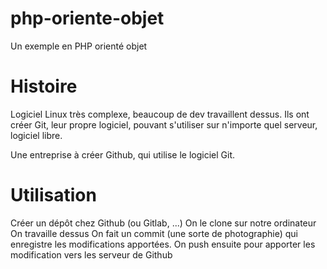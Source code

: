 # php-oriente-objet
Un exemple en PHP orienté objet

# Histoire
Logiciel Linux très complexe, beaucoup de dev travaillent dessus. 
Ils ont créer Git, leur propre logiciel, pouvant s'utiliser sur n'importe quel serveur, logiciel libre.

Une entreprise à créer Github, qui utilise le logiciel Git.

# Utilisation
Créer un dépôt chez Github (ou Gitlab, ...)
On le clone sur notre ordinateur
On travaille dessus
On fait un commit (une sorte de photographie) qui enregistre les modifications apportées.
On push ensuite pour apporter les modification vers les serveur de Github


